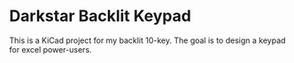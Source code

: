 Darkstar Backlit Keypad
=======================

This is a KiCad project for my backlit 10-key. The goal is to design a keypad
for excel power-users.
